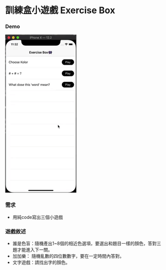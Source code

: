 # 訓練盒小遊戲 Exercise Box


### Demo
![image](https://github.com/chelsealin88/exercise_box/blob/master/ezgif.com-video-to-gif.gif?raw=true)


### 需求
- 用純code寫出三個小遊戲

### 遊戲敘述
- 誰是色盲：隨機產出1~8個的相近色選項，要選出和題目一樣的顏色，答對三題才能進入下一關。
- 加加樂： 隨機亂數的四位數數字，要在一定時間內答對。
- 文字遊戲：請找出字的顏色。
